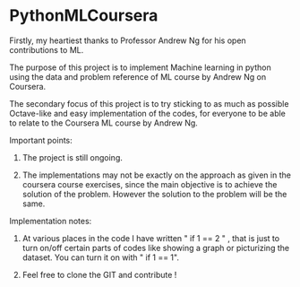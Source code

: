 # PythonMLCoursera
Firstly, my heartiest thanks to Professor Andrew Ng for his open contributions to ML.

The purpose of this project is to implement Machine learning in python using the data and problem reference of ML course by Andrew Ng on Coursera.

The secondary focus of this project is to try sticking to as much as possible Octave-like and easy implementation of the codes, for everyone to be able to relate to the Coursera ML course by Andrew Ng.

Important points:

1. The project is still ongoing.

2. The implementations may not be exactly on the approach as given in the coursera course exercises, since the main objective is to achieve the solution of the problem. However the solution to the problem will be the same.

Implementation notes:

1. At various places in the code I have written " if 1 == 2 " , that is just to turn on/off certain parts of codes like showing a graph or picturizing the dataset. You can turn it on with " if 1 == 1".

2. Feel free to clone the GIT and contribute !

